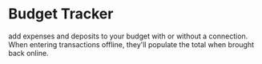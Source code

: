 # Budget Tracker
 add expenses and deposits to your budget with or without a connection. When entering transactions offline, they'll populate the total when brought back online.
